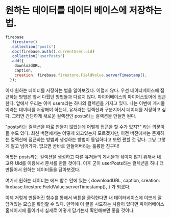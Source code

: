 # 원하는 데이터를 데이터 베이스에 저장하는 법.

```js
firebase
  .firestore()
  .collection("posts")
  .doc(firebase.auth().currentUser.uid)
  .collection("userPosts")
  .add({
    downloadURL,
    caption,
    creation: firebase.firestore.FieldValue.serverTimestamp(),
  });
```

이제 원하는 데이터를 저장하는 법을 알아보겠다. 어렵지 않다. 우선 데이터베이스에 접근하는 방법은 앞서 다뤘던 방법들과 다르지 않다. 파이어베이스의 파이어스토어에 접근한다. 앞에서 우리는 이미 users라는 하나의 컬렉션을 가지고 있다. 나는 이번에 게시물이라는 데이터를 저장해야 하는데, 유저라는 컬렉션과 구분지어서 데이터를 저장하고 싶다. 그러면 간단하게 새로운 컬렉션인 posts라는 컬렉션을 만들면 된다.

"posts라는 컬렉션을 따로 만들지 않았는데 어떻게 접근을 할 수가 있지?" 라는 의문이 들 수도 있다. 최신 버전에서는 어떻게 되고있는지 모르겠지만, 이전 버전에서는 존재하는 컬렉션에 접근하는 방법과 생성하는 방법이 동일하다고 보면 편할 것 같다. 그냥 그렇게 알고 넘어가자. 없으면 곧바로 만들어버리는 훌륭한 친구다!

어쨋든 posts라는 컬렉션을 생성하고 다른 유저들의 게시물과 섞이지 않기 위해서 내 고유 Uid를 이용해서 문서를 만들 것이다. 이후 굳이 userPosts라는 컬렉션을 하나 더 만들어서 원하는 데이터들을 담아보겠다.

여기서 원하는 데이터는 에드 함수 안에 있는
{
downloadURL,
caption,
creation: firebase.firestore.FieldValue.serverTimestamp(),
}
가 되겠다.

이제 저렇게 만들어진 함수를 통해서 버튼을 클릭한다면 내 데이터베이스에 이쁘게 잘 담겨있는 모습을 확인할 수 있다. 만약에 이 글을 시도하는 사람이 있다면 파이어베이스 홈페이지에 들어가서 실제로 어떻게 담기는지 확인해보면 좋을 것이다.
